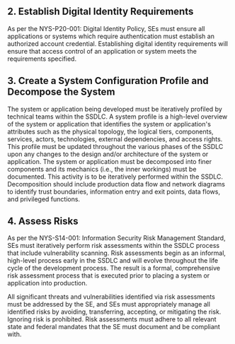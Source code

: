 ## **2. Establish Digital Identity Requirements**

As per the NYS-P20-001: Digital Identity Policy, SEs must ensure all applications or systems which require authentication must establish an authorized account credential. Establishing digital identity requirements will ensure that access control of an application or system meets the requirements specified.

## **3. Create a System Configuration Profile and Decompose the System**

The system or application being developed must be iteratively profiled by technical teams within the SSDLC. A system profile is a high-level overview of the system or application that identifies the system or application's attributes such as the physical topology, the logical tiers, components, services, actors, technologies, external dependencies, and access rights. This profile must be updated throughout the various phases of the SSDLC upon any changes to the design and/or architecture of the system or application. The system or application must be decomposed into finer components and its mechanics (i.e., the inner workings) must be documented. This activity is to be iteratively performed within the SSDLC. Decomposition should include production data flow and network diagrams to identify trust boundaries, information entry and exit points, data flows, and privileged functions.

## **4. Assess Risks**

As per the NYS-S14-001: Information Security Risk Management Standard, SEs must iteratively perform risk assessments within the SSDLC process that include vulnerability scanning. Risk assessments begin as an informal, high-level process early in the SSDLC and will evolve throughout the life cycle of the development process. The result is a formal, comprehensive risk assessment process that is executed prior to placing a system or application into production.

All significant threats and vulnerabilities identified via risk assessments must be addressed by the SE, and SEs must appropriately manage all identified risks by avoiding, transferring, accepting, or mitigating the risk. Ignoring risk is prohibited. Risk assessments must adhere to all relevant state and federal mandates that the SE must document and be compliant with.